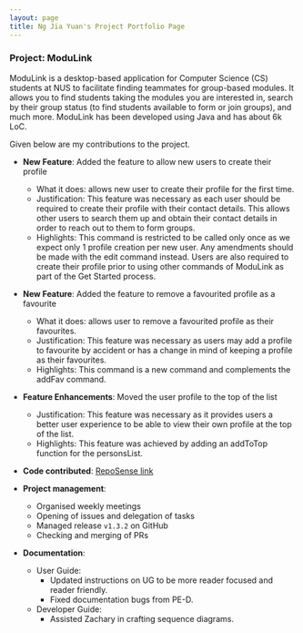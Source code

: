 ```yaml
---
layout: page
title: Ng Jia Yuan's Project Portfolio Page
---
```


### Project: ModuLink

ModuLink is a desktop-based application for Computer Science (CS) students at NUS to facilitate finding teammates for group-based modules. It allows you to find students taking the modules you are interested in, search by their group status (to find students available to form or join groups), and much more. ModuLink has been developed using Java and has about 6k LoC.

Given below are my contributions to the project.

* **New Feature**: Added the feature to allow new users to create their profile 
  * What it does: allows new user to create their profile for the first time.
  * Justification: This feature was necessary as each user should be required to create their profile with their contact details. This allows other users to search them up and obtain their contact details in order to reach out to them to form groups.
  * Highlights: This command is restricted to be called only once as we expect only 1 profile creation per new user. Any amendments should be made with the edit command instead. Users are also required to create their profile prior to using other commands of ModuLink as part of the Get Started process.

* **New Feature**: Added the feature to remove a favourited profile as a favourite
  * What it does: allows user to remove a favourited profile as their favourites.
  * Justification: This feature was necessary as users may add a profile to favourite by accident or has a change in mind of keeping a profile as their favourites.
  * Highlights: This command is a new command and complements the addFav command.

* **Feature Enhancements**: Moved the user profile to the top of the list
  * Justification: This feature was necessary as it provides users a better user experience to be able to view their own profile at the top of the list.
  * Highlights: This feature was achieved by adding an addToTop function for the personsList.

* **Code contributed**: [RepoSense link](https://nus-cs2103-ay2122s1.github.io/tp-dashboard/?search=ngjiayuan&sort=groupTitle&sortWithin=title&timeframe=commit&mergegroup=&groupSelect=groupByRepos&breakdown=true&checkedFileTypes=docs~functional-code~test-code~other&since=2021-09-17)

* **Project management**:
  * Organised weekly meetings
  * Opening of issues and delegation of tasks
  * Managed release `v1.3.2` on GitHub
  * Checking and merging of PRs
  
* **Documentation**:
  * User Guide:
    * Updated instructions on UG to be more reader focused and reader friendly. 
    * Fixed documentation bugs from PE-D.
  * Developer Guide:
    * Assisted Zachary in crafting sequence diagrams.
